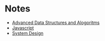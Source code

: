 # Notes

- [Advanced Data Structures and Alogoritms](/adv-data-structures-and-algo.md) 
- [Javascript](/javascipt.md)
- [System Design](/system-design.md)

